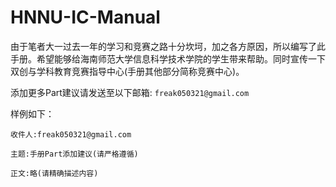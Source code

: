 # HNNU-IC-Manual

由于笔者大一过去一年的学习和竞赛之路十分坎坷，加之各方原因，所以编写了此手册。希望能够给海南师范大学信息科学技术学院的学生带来帮助。同时宣传一下双创与学科教育竞赛指导中心(手册其他部分简称竞赛中心)。

添加更多Part建议请发送至以下邮箱: ```freak050321@gmail.com```

样例如下：
```
收件人:freak050321@gmail.com

主题:手册Part添加建议(请严格遵循)

正文:略(请精确描述内容)
```